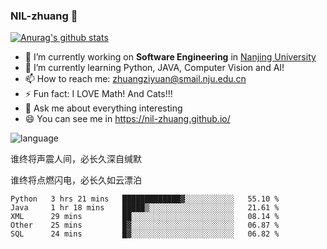 ### NIL-zhuang 👋

<!--
**NIL-zhuang/NIL-zhuang** is a ✨ _special_ ✨ repository because its `README.md` (this file) appears on your GitHub profile.

Here are some ideas to get you started:

- 🔭 I’m currently working on ...
- 🌱 I’m currently learning ...
- 👯 I’m looking to collaborate on ...
- 🤔 I’m looking for help with ...
- 💬 Ask me about ...
- 📫 How to reach me: ...
- 😄 Pronouns: ...
- ⚡ Fun fact: ...
-->

[![Anurag's github stats](https://github-readme-stats.vercel.app/api?username=NIL-zhuang)](https://github.com/anuraghazra/github-readme-stats)

- 🔭 I’m currently working on **Software Engineering** in [Nanjing University](https://www.nju.edu.cn/)
- 🌱 I’m currently learning Python, JAVA, Computer Vision and AI!
- 📫 How to reach me: zhuangziyuan@smail.nju.edu.cn
- ⚡ Fun fact: I LOVE Math! And Cats!!!
- 💬 Ask me about everything interesting
- 😄 You can see me in https://nil-zhuang.github.io/

![language](https://github-readme-stats.vercel.app/api/top-langs/?username=NIL-zhuang&hide=TeX&layout=compact&theme=dark)

谁终将声震人间，必长久深自缄默

谁终将点燃闪电，必长久如云漂泊

<!--START_SECTION:waka-->
```text
Python   3 hrs 21 mins   █████████████▓░░░░░░░░░░░   55.10 % 
Java     1 hr 18 mins    █████▒░░░░░░░░░░░░░░░░░░░   21.61 % 
XML      29 mins         ██░░░░░░░░░░░░░░░░░░░░░░░   08.14 % 
Other    25 mins         █▓░░░░░░░░░░░░░░░░░░░░░░░   06.87 % 
SQL      24 mins         █▓░░░░░░░░░░░░░░░░░░░░░░░   06.82 % 
```
<!--END_SECTION:waka-->
